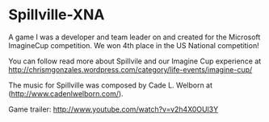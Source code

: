 Spillville-XNA
==============

A game I was a developer and team leader on and created for the Microsoft ImagineCup competition. We won 4th place in the US National competition!

You can follow read more about Spillvile and our Imagine Cup experience at http://chrismgonzales.wordpress.com/category/life-events/imagine-cup/

The music for Spillville was composed by Cade L. Welborn at (http://www.cadenlwelborn.com/).

Game trailer: http://www.youtube.com/watch?v=v2h4X0OUl3Y
